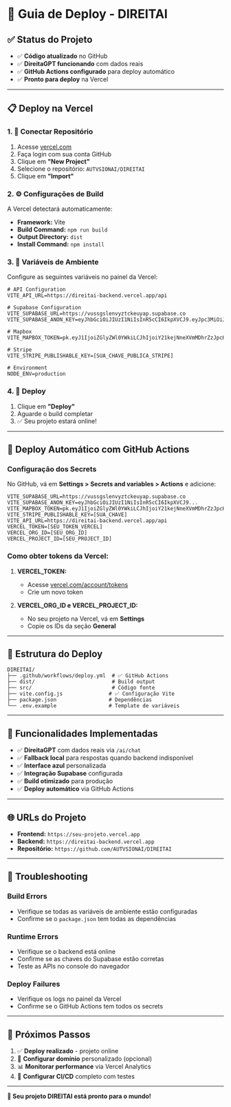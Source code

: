 # 🚀 Guia de Deploy - DIREITAI

## ✅ Status do Projeto

- ✅ **Código atualizado** no GitHub
- ✅ **DireitaGPT funcionando** com dados reais
- ✅ **GitHub Actions configurado** para deploy automático
- ✅ **Pronto para deploy** na Vercel

---

## 📋 Deploy na Vercel

### 1. 🔗 **Conectar Repositório**

1. Acesse [vercel.com](https://vercel.com)
2. Faça login com sua conta GitHub
3. Clique em **"New Project"**
4. Selecione o repositório: `AUTVSIONAI/DIREITAI`
5. Clique em **"Import"**

### 2. ⚙️ **Configurações de Build**

A Vercel detectará automaticamente:
- **Framework:** Vite
- **Build Command:** `npm run build`
- **Output Directory:** `dist`
- **Install Command:** `npm install`

### 3. 🔑 **Variáveis de Ambiente**

Configure as seguintes variáveis no painel da Vercel:

```env
# API Configuration
VITE_API_URL=https://direitai-backend.vercel.app/api

# Supabase Configuration
VITE_SUPABASE_URL=https://vussgslenvyztckeuyap.supabase.co
VITE_SUPABASE_ANON_KEY=eyJhbGciOiJIUzI1NiIsInR5cCI6IkpXVCJ9.eyJpc3MiOiJzdXBhYmFzZSIsInJlZiI6InZ1c3Nnc2xlbnZ5enRja2V1eWFwIiwicm9sZSI6ImFub24iLCJpYXQiOjE3NTQyODE5ODUsImV4cCI6MjA2OTg1Nzk4NX0.a3WlLKS1HrSCqWuG80goBsoUaUhtpRsV8mqmTAYpIAo

# Mapbox
VITE_MAPBOX_TOKEN=pk.eyJ1IjoiZGlyZWl0YWkiLCJhIjoiY21kejNneXVmMDhrZzJpcHkxNDI3a3A1eiJ9.XDUKcah1_a8WQhD8Xyghew

# Stripe
VITE_STRIPE_PUBLISHABLE_KEY=[SUA_CHAVE_PUBLICA_STRIPE]

# Environment
NODE_ENV=production
```

### 4. 🚀 **Deploy**

1. Clique em **"Deploy"**
2. Aguarde o build completar
3. ✅ Seu projeto estará online!

---

## 🔄 Deploy Automático com GitHub Actions

### Configuração dos Secrets

No GitHub, vá em **Settings > Secrets and variables > Actions** e adicione:

```
VITE_SUPABASE_URL=https://vussgslenvyztckeuyap.supabase.co
VITE_SUPABASE_ANON_KEY=eyJhbGciOiJIUzI1NiIsInR5cCI6IkpXVCJ9...
VITE_MAPBOX_TOKEN=pk.eyJ1IjoiZGlyZWl0YWkiLCJhIjoiY21kejNneXVmMDhrZzJpcHkxNDI3a3A1eiJ9...
VITE_STRIPE_PUBLISHABLE_KEY=[SUA_CHAVE]
VITE_API_URL=https://direitai-backend.vercel.app/api
VERCEL_TOKEN=[SEU_TOKEN_VERCEL]
VERCEL_ORG_ID=[SEU_ORG_ID]
VERCEL_PROJECT_ID=[SEU_PROJECT_ID]
```

### Como obter tokens da Vercel:

1. **VERCEL_TOKEN:**
   - Acesse [vercel.com/account/tokens](https://vercel.com/account/tokens)
   - Crie um novo token

2. **VERCEL_ORG_ID e VERCEL_PROJECT_ID:**
   - No seu projeto na Vercel, vá em **Settings**
   - Copie os IDs da seção **General**

---

## 📁 Estrutura do Deploy

```
DIREITAI/
├── .github/workflows/deploy.yml  # ✅ GitHub Actions
├── dist/                         # Build output
├── src/                          # Código fonte
├── vite.config.js               # ✅ Configuração Vite
├── package.json                 # Dependências
└── .env.example                 # Template de variáveis
```

---

## 🔧 Funcionalidades Implementadas

- ✅ **DireitaGPT** com dados reais via `/ai/chat`
- ✅ **Fallback local** para respostas quando backend indisponível
- ✅ **Interface azul** personalizada
- ✅ **Integração Supabase** configurada
- ✅ **Build otimizado** para produção
- ✅ **Deploy automático** via GitHub Actions

---

## 🌐 URLs do Projeto

- **Frontend:** `https://seu-projeto.vercel.app`
- **Backend:** `https://direitai-backend.vercel.app`
- **Repositório:** `https://github.com/AUTVSIONAI/DIREITAI`

---

## 🐛 Troubleshooting

### Build Errors
- Verifique se todas as variáveis de ambiente estão configuradas
- Confirme se o `package.json` tem todas as dependências

### Runtime Errors
- Verifique se o backend está online
- Confirme se as chaves do Supabase estão corretas
- Teste as APIs no console do navegador

### Deploy Failures
- Verifique os logs no painel da Vercel
- Confirme se o GitHub Actions tem todos os secrets

---

## 🎯 Próximos Passos

1. ✅ **Deploy realizado** - projeto online
2. 🔧 **Configurar domínio** personalizado (opcional)
3. 📊 **Monitorar performance** via Vercel Analytics
4. 🔄 **Configurar CI/CD** completo com testes

---

**🚀 Seu projeto DIREITAI está pronto para o mundo!**
